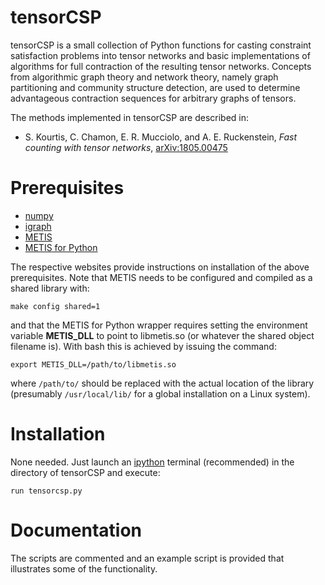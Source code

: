 # **tensorCSP**

tensorCSP is a small collection of Python functions for casting constraint satisfaction problems into tensor networks and basic implementations of algorithms for full contraction of the resulting tensor networks. Concepts from algorithmic graph theory and network theory, namely graph partitioning and community structure detection, are used to determine advantageous contraction sequences for arbitrary graphs of tensors.

The methods implemented in tensorCSP are described in:

* S. Kourtis, C. Chamon, E. R. Mucciolo, and A. E. Ruckenstein, *Fast counting with tensor networks*, [arXiv:1805.00475](https://arxiv.org/abs/1805.00475)

# **Prerequisites**

* [numpy](http://www.numpy.org/)
* [igraph](http://igraph.org/python/)
* [METIS](http://glaros.dtc.umn.edu/gkhome/metis/metis/overview)
* [METIS for Python](https://metis.readthedocs.io)

The respective websites provide instructions on installation of the above prerequisites. Note that METIS needs to be configured and compiled as a shared library with:
```
make config shared=1
```
and that the METIS for Python wrapper requires setting the environment variable **METIS_DLL** to point to libmetis.so (or whatever the shared object filename is). With bash this is achieved by issuing the command:
```
export METIS_DLL=/path/to/libmetis.so
```
where `/path/to/` should be replaced with the actual location of the library (presumably `/usr/local/lib/` for a global installation on a Linux system).

# **Installation**

None needed. Just launch an [ipython](https://ipython.org) terminal (recommended) in the directory of tensorCSP and execute:
```
run tensorcsp.py
```

# **Documentation**

The scripts are commented and an example script is provided that illustrates some of the functionality.
